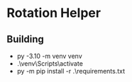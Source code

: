 # Rotation Helper

## Building
- py -3.10 -m venv venv
- .\venv\Scripts\activate  
- py -m pip install -r .\requirements.txt